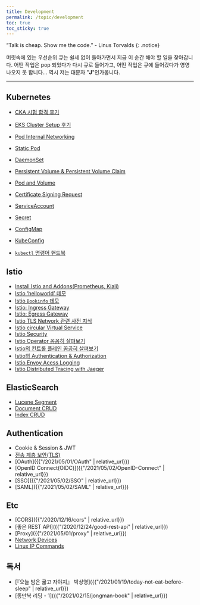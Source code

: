 ```yaml
---
title: Development
permalink: /topic/development
toc: true
toc_sticky: true
---
```


“Talk is cheap. Show me the code.” - Linus Torvalds
{: .notice}

머릿속에 있는 우선순위 큐는 쉴세 없이 돌아가면서 지금 이 순간 해야 할 일을 찾아갑니다. 어떤 작업은 pop 되었다가 다시 큐로 들어가고, 어떤 작업은 큐에 들어갔다가 영영 나오지 못 합니다... 역시 저는 대문자 "**J**"인가봅니다.

<hr/>

## Kubernetes

- [CKA 시험 합격 후기](https://bluehorn07.github.io/2023/02/27/CKA-pass-review/)
- [EKS Cluster Setup 후기](/2023/04/07/eks-cluster-setup-review/)

- [Pod Internal Networking](/2023/02/25/Pod-Networking/)
- [Static Pod](/2023/02/13/Static-Pod/)
- [DaemonSet](/2023/02/09/DaemonSet/)
- [Persistent Volume & Persistent Volume Claim](/2023/02/03/Persistent-Volume/)
- [Pod and Volume](/2023/02/02/Pod-and-Volume/)
- [Certificate Signing Request](/2023/02/14/Certificate-Signing-Request/)
- [ServiceAccount](/2023/01/31/ServiceAccount/)
- [Secret](/2023/01/29/Secret/)
- [ConfigMap](/2023/01/29/Secret/)
- [KubeConfig](/2023/01/28/ConfigMap/)
- [`kubectl` 명령어 핸드북](/2023/01/28/kubectl-command-handbook/)

## Istio

- [Install Istio and Addons(Prometheus, Kiali)](https://bluehorn07.github.io/2024/02/02/install-istio-and-addons/)
- [Istio ‘helloworld’ 데모](https://bluehorn07.github.io/2024/02/05/istio-helloworld-demo/)
- [Istio `Bookinfo` 데모](https://bluehorn07.github.io/2024/02/10/istio-book-info-demo/)
- [Istio: Ingress Gateway](https://bluehorn07.github.io/2024/02/14/istio-ingress-gateway/)
- [Istio: Egress Gateway](https://bluehorn07.github.io/2024/02/15/istio-egress-gateway/)
- [Istio TLS Network 관련 사전 지식](https://bluehorn07.github.io/2024/02/24/istio-pre-requisites-tls-network/)
- [Istio circular Virtual Service](https://bluehorn07.github.io/2024/02/28/istio-circular-virtual-service/)
- [Istio Security](https://bluehorn07.github.io/2024/03/03/istio-security/)
- [Istio Operator 꼼꼼히 살펴보기](https://bluehorn07.github.io/2024/03/05/istio-operator-detail-examine/)
- [Istio의 컨트롤 플레인 꼼곰히 살펴보기](https://bluehorn07.github.io/2024/03/07/istio-control-plane-detail-examine/)
- [Istio의 Authentication & Authorization](https://bluehorn07.github.io/2024/03/14/istio-authentication-and-authorization/)
- [Istio Envoy Acess Logging](https://bluehorn07.github.io/2024/03/16/istio-envoy-access-logging/)
- [Istio Distributed Tracing with Jaeger](https://bluehorn07.github.io/2024/03/18/istio-distributed-tracing-jaeger/)


## ElasticSearch

- [Lucene Segment](/2023/05/19/Lucene-Segment/)
- [Document CRUD](/2023/05/17/ElasticSearch-Document-CRUD/)
- [Index CRUD](/2023/05/15/ElasticSearch-Index-CRUD/)

## Authentication

- Cookie & Session & JWT
- [전송 계층 보안(TLS)](/2023/01/28/transport-layer-security/)
- [OAuth]({{"/2021/05/01/OAuth" | relative_url}})
- [OpenID Connect(OIDC)]({{"/2021/05/02/OpenID-Connect" | relative_url}})
- [SSO]({{"/2021/05/02/SSO" | relative_url}})
- [SAML]({{"/2021/05/02/SAML" | relative_url}})

## Etc

- [CORS]({{"/2020/12/16/cors" | relative_url}})
- [좋은 REST API]({{"/2020/12/24/good-rest-api" | relative_url}})
- [Proxy]({{"/2021/05/01/proxy" | relative_url}})
- [Network Devices](/2023/02/12/network-devices/)
- [Linux IP Commands](/2023/02/05/Linux-IP-commands/)

## 독서

- [『오늘 밤은 굶고 자야지』 박상영]({{"/2021/01/19/today-not-eat-before-sleep" | relative_url}})
- [종만북 리딩 - 1]({{"/2021/02/15/jongman-book" | relative_url}})

